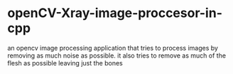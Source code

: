 # openCV-Xray-image-proccesor-in-cpp
an opencv image processing application that tries to process images by removing as much noise as possible. it also tries to remove as much of the flesh as possible leaving just the bones
